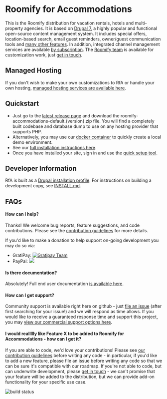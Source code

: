 # Roomify for Accommodations
This is the Roomify distribution for vacation rentals, hotels and multi-property agencies. It is based on [Drupal 7](https://www.drupal.org), a highly popular and functional open-source content management system. It includes special offers, location-based search, email guest reminders, owner/guest communication tools and [many other features](https://github.com/Roomify/RfA/wiki/Features). In addition, integrated channel management services are available [by subscription](https://cloud.roomify.us/channel-management-roomify). The [Roomify team](https://roomify.us) is available for customization work, just [get in touch](https://roomify.us/get-started).

## Managed Hosting
If you don't wish to make your own customizations to RfA or handle your own hosting, [managed hosting services are available here](https://roomify.us/roomify-for-accommodations-pricing).

## Quickstart
* Just go to the [latest release page](https://github.com/Roomify/RfA/releases/latest) and download the roomify-accommodations-default.{version}.zip file. You will find a completely built codebase and database dump to use on any hosting provider that supports PHP.
* Alternatively, you may use our [docker container](https://github.com/Roomify/rfa-docker) to quickly create a local demo environment.
* See our [full installation instructions here](http://docs.roomify.us/accommodations_selfhost/index.html).
* Once you have installed your site, sign in and use the [quick setup tool](http://docs.roomify.us/roomify_accommodations/configuration/quicksetup.html#roomify-accommodations-quicksetup).

## Developer Information

RfA is built as a [Drupal installation profile](https://www.drupal.org/docs/7/creating-distributions/how-to-write-a-drupal-7-installation-profile). For instructions on building a development copy, see [INSTALL.md](https://github.com/Roomify/RfA/blob/master/INSTALL.md).

## FAQs

#### How can I help?

Thanks! We welcome bug reports, feature suggestions, and code contributions. Please see the [contribution guidelines](https://github.com/Roomify/RfA/blob/master/.github/CONTRIBUTING.md) for more details.

If you'd like to make a donation to help support on-going development you may do so via:

* GratiPay: [![Gratipay Team](https://img.shields.io/gratipay/team/roomify.svg?style=plastic)](https://gratipay.com/roomify/)
* PayPal: [![](https://www.paypalobjects.com/en_US/i/btn/btn_donate_LG.gif)](https://www.paypal.com/cgi-bin/webscr?cmd=_s-xclick&hosted_button_id=ZVCQTS64Y4JCL)

#### Is there documentation?

Absolutely! Full end user documentation [is available here](http://docs.roomify.us/roomify/index.html).

#### How can I get support?

Community support is available right here on github - just [file an issue](https://github.com/Roomify/RfA/issues) (after first searching for your issue!) and we will respond as time allows. If you would like to receive a guaranteed response time and support this project, you may [view our commercial support options here](https://store.roomify.us/roomify-accommodations-self-hosted).

#### I would reallllly like Feature X to be added to Roomify for Accommodations - how can I get it?

If you are able to code, we'd love your contributions! Please see [our contribution guidelines](https://github.com/Roomify/RfA/blob/master/.github/CONTRIBUTING.md) before writing any code - in particular, if you'd like to add a new feature, please file an issue before writing any code so that we can be sure it's compatible with our roadmap. If you're not able to code, but can underwrite development, please [get in touch](https://roomify.us/get-started) - we can't promise that your feature will be added to the distribution, but we can provide add-on functionality for your specific use case.


![build status](https://img.shields.io/travis/Roomify/RfA.svg)
